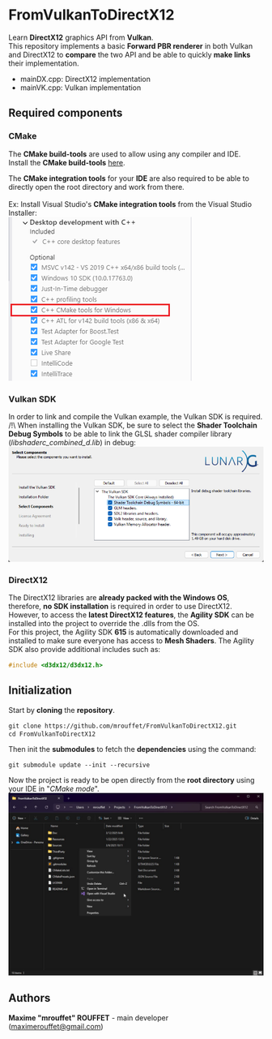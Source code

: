 # FromVulkanToDirectX12

Learn **DirectX12** graphics API from **Vulkan**.\
This repository implements a basic **Forward PBR renderer** in both Vulkan and DirectX12 to **compare** the two API and be able to quickly **make links** their implementation.
 - mainDX.cpp: DirectX12 implementation
 - mainVK.cpp: Vulkan implementation

## Required components

### CMake
The **CMake build-tools** are used to allow using any compiler and IDE.\
Install the **CMake build-tools** [here](https://cmake.org/download/).

The **CMake integration tools** for your **IDE** are also required to be able to directly open the root directory and work from there.\
\
Ex: Install Visual Studio's **CMake integration tools** from the Visual Studio Installer:\
![VS_installCMake](Doc/Pictures/VS_install_CMakeIntegration.png)

### Vulkan SDK
In order to link and compile the Vulkan example, the Vulkan SDK is required.\
/!\ When installing the Vulkan SDK, be sure to select the **Shader Toolchain Debug Symbols** to be able to link the GLSL shader compiler library (_libshaderc_combined_d.lib_) in debug:
![VkSDK_install](Doc/Pictures/VulkanSDKInstall.png)

### DirectX12
The DirectX12 libraries are **already packed with the Windows OS**, therefore, **no SDK installation** is required in order to use DirectX12.\
However, to access the **latest DirectX12 features**, the **Agility SDK** can be installed into the project to override the .dlls from the OS.\
For this project, the Agility SDK **615** is automatically downloaded and installed to make sure everyone has access to **Mesh Shaders**. The Agility SDK also provide additional includes such as:
```cpp
#include <d3dx12/d3dx12.h>
```


## Initialization

Start by **cloning** the **repository**.
```
git clone https://github.com/mrouffet/FromVulkanToDirectX12.git
cd FromVulkanToDirectX12
```

Then init the **submodules** to fetch the **dependencies** using the command:
```
git submodule update --init --recursive
```

Now the project is ready to be open directly from the **root directory** using your IDE in "_CMake mode_".
![VS_openDir](Doc/Pictures/win_VSOpenDir.jpg)


## Authors

**Maxime "mrouffet" ROUFFET** - main developer (maximerouffet@gmail.com)